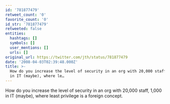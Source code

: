 ```yaml
---
id: '781877479'
retweet_count: '0'
favorite_count: '0'
id_str: '781877479'
retweeted: false
entities:
  hashtags: []
  symbols: []
  user_mentions: []
  urls: []
original_url: https://twitter.com/jth/status/781877479
date: '2008-04-03T02:39:48.000Z'
title: >-
  How do you increase the level of security in an org with 20,000 staff, 1,000
  in IT (maybe), where le…
---
```


How do you increase the level of security in an org with 20,000 staff, 1,000 in IT (maybe), where least privilege is a foreign concept.